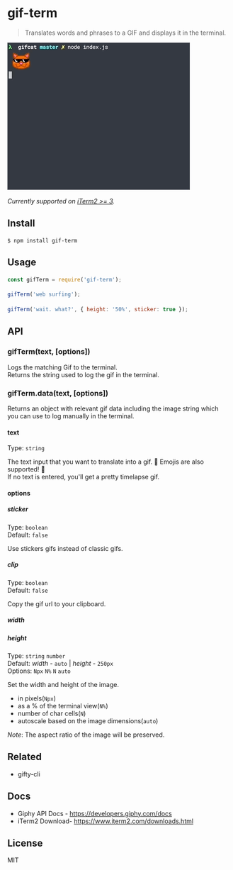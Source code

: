 # gif-term

>  Translates words and phrases to a GIF and displays it in the terminal.

![](./demo.gif)

*Currently supported on [iTerm2 >= 3](https://www.iterm2.com/downloads.html).*

## Install

```
$ npm install gif-term
```

## Usage

```js
const gifTerm = require('gif-term');

gifTerm('web surfing');

gifTerm('wait. what?', { height: '50%', sticker: true });

```

## API

### gifTerm(text, [options])
 
Logs the matching Gif to the terminal.<br> 
Returns the string used to log the gif in the terminal.

### gifTerm.data(text, [options])

Returns an object with relevant gif data including the image string which you can use to log manually in the terminal.

#### text

Type: `string` 

The text input that you want to translate into a gif. 🌈 Emojis are also supported! 🌈 <br>
If no text is entered, you'll get a pretty timelapse gif.

#### options

##### sticker

Type: `boolean`<br>
Default: `false`<br>

Use stickers gifs instead of classic gifs.

##### clip

Type: `boolean`<br>
Default: `false`

Copy the gif url to your clipboard.

##### width
##### height

Type: `string` `number`<br>
Default: *width* - `auto` | *height* - `250px`<br>
Options: `Npx` `N%` `N` `auto`

Set the width and height of the image.
 - in pixels(`Npx`)
 - as a % of the terminal view(`N%`)
 - number of char cells(`N`)
 - autoscale based on the image dimensions(`auto`)

*Note*: The aspect ratio of the image will be preserved.

## Related

- gifty-cli

## Docs

- Giphy API Docs - https://developers.giphy.com/docs
- iTerm2 Download- https://www.iterm2.com/downloads.html

## License 

MIT
